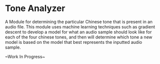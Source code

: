 # Tone Analyzer

A Module for determining the particular Chinese tone that is present in an audio file. This module uses machine learning techniques such as gradient descent to develop a model for what an audio sample should look like for each of the four chinese tones, and then will determine which tone a new model is based on the model that best represents the inputted audio sample. 







~Work In Progress~


